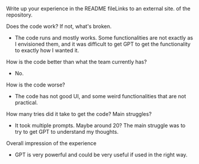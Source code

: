 Write up your experience in the README fileLinks to an external site. of the repository. 

Does the code work? If not, what's broken.
- The code runs and mostly works. Some functionalities are not exactly as I envisioned them, and it was difficult to get GPT to get the functionality to exactly how I wanted it.

How is the code better than what the team currently has?
- No.

How is the code worse?
- The code has not good UI, and some weird functionalities that are not practical.

How many tries did it take to get the code? Main struggles?
- It took multiple prompts. Maybe around 20? The main struggle was to try to get GPT to understand my thoughts.

Overall impression of the experience
- GPT is very powerful and could be very useful if used in the right way.
